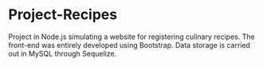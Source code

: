 # Project-Recipes
Project in Node.js simulating a website for registering culinary recipes. The front-end was entirely developed using Bootstrap. Data storage is carried out in MySQL through Sequelize.
